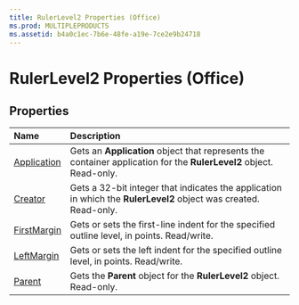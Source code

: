 ```yaml
---
title: RulerLevel2 Properties (Office)
ms.prod: MULTIPLEPRODUCTS
ms.assetid: b4a0c1ec-7b6e-48fe-a19e-7ce2e9b24718
---
```



# RulerLevel2 Properties (Office)

## Properties



|**Name**|**Description**|
|:-----|:-----|
|[Application](rulerlevel2-application-property-office.md)|Gets an  **Application** object that represents the container application for the **RulerLevel2** object. Read-only.|
|[Creator](rulerlevel2-creator-property-office.md)|Gets a 32-bit integer that indicates the application in which the  **RulerLevel2** object was created. Read-only.|
|[FirstMargin](rulerlevel2-firstmargin-property-office.md)|Gets or sets the first-line indent for the specified outline level, in points. Read/write.|
|[LeftMargin](rulerlevel2-leftmargin-property-office.md)|Gets or sets the left indent for the specified outline level, in points. Read/write.|
|[Parent](rulerlevel2-parent-property-office.md)|Gets the  **Parent** object for the **RulerLevel2** object. Read-only.|

